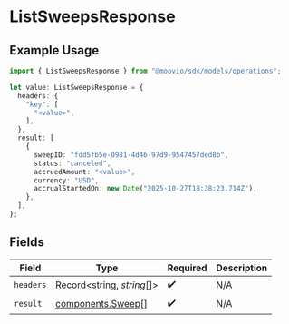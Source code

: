 # ListSweepsResponse

## Example Usage

```typescript
import { ListSweepsResponse } from "@moovio/sdk/models/operations";

let value: ListSweepsResponse = {
  headers: {
    "key": [
      "<value>",
    ],
  },
  result: [
    {
      sweepID: "fdd5fb5e-0981-4d46-97d9-9547457ded8b",
      status: "canceled",
      accruedAmount: "<value>",
      currency: "USD",
      accrualStartedOn: new Date("2025-10-27T18:38:23.714Z"),
    },
  ],
};
```

## Fields

| Field                                                  | Type                                                   | Required                                               | Description                                            |
| ------------------------------------------------------ | ------------------------------------------------------ | ------------------------------------------------------ | ------------------------------------------------------ |
| `headers`                                              | Record<string, *string*[]>                             | :heavy_check_mark:                                     | N/A                                                    |
| `result`                                               | [components.Sweep](../../models/components/sweep.md)[] | :heavy_check_mark:                                     | N/A                                                    |